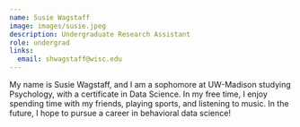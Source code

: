 ```yaml
---
name: Susie Wagstaff
image: images/susie.jpeg
description: Undergraduate Research Assistant
role: undergrad
links:
  email: shwagstaff@wisc.edu
---
```


My name is Susie Wagstaff, and I am a sophomore at UW-Madison studying Psychology, with a certificate in Data Science. In my free time, I enjoy spending time with my friends, playing sports, and listening to music. In the future, I hope to pursue a career in behavioral data science!
